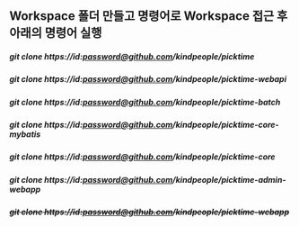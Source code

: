 ## Workspace 폴더 만들고 명령어로 Workspace 접근 후 아래의 명령어 실행

##### git clone https://id:password@github.com/kindpeople/picktime
##### git clone https://id:password@github.com/kindpeople/picktime-webapi
##### git clone https://id:password@github.com/kindpeople/picktime-batch
##### git clone https://id:password@github.com/kindpeople/picktime-core-mybatis
##### git clone https://id:password@github.com/kindpeople/picktime-core
##### git clone https://id:password@github.com/kindpeople/picktime-admin-webapp
##### ~~git clone https://id:password@github.com/kindpeople/picktime-webapp~~
